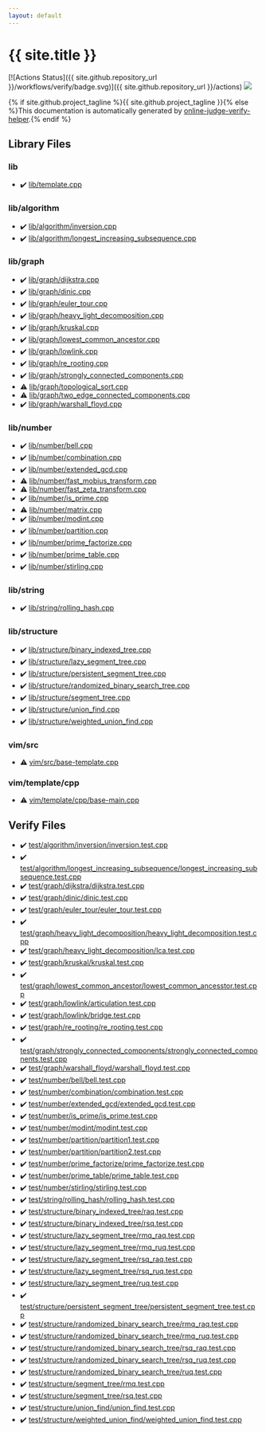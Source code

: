 ```yaml
---
layout: default
---
```


<!-- mathjax config similar to math.stackexchange -->
<script type="text/javascript" async
  src="https://cdnjs.cloudflare.com/ajax/libs/mathjax/2.7.5/MathJax.js?config=TeX-MML-AM_CHTML">
</script>
<script type="text/x-mathjax-config">
  MathJax.Hub.Config({
    TeX: { equationNumbers: { autoNumber: "AMS" }},
    tex2jax: {
      inlineMath: [ ['$','$'] ],
      processEscapes: true
    },
    "HTML-CSS": { matchFontHeight: false },
    displayAlign: "left",
    displayIndent: "2em"
  });
</script>

<script type="text/javascript" src="https://cdnjs.cloudflare.com/ajax/libs/jquery/3.4.1/jquery.min.js"></script>
<script src="https://cdn.jsdelivr.net/npm/jquery-balloon-js@1.1.2/jquery.balloon.min.js" integrity="sha256-ZEYs9VrgAeNuPvs15E39OsyOJaIkXEEt10fzxJ20+2I=" crossorigin="anonymous"></script>
<script type="text/javascript" src="assets/js/copy-button.js"></script>
<link rel="stylesheet" href="assets/css/copy-button.css" />


# {{ site.title }}

[![Actions Status]({{ site.github.repository_url }}/workflows/verify/badge.svg)]({{ site.github.repository_url }}/actions)
<a href="{{ site.github.repository_url }}"><img src="https://img.shields.io/github/last-commit/{{ site.github.owner_name }}/{{ site.github.repository_name }}" /></a>

{% if site.github.project_tagline %}{{ site.github.project_tagline }}{% else %}This documentation is automatically generated by <a href="https://github.com/kmyk/online-judge-verify-helper">online-judge-verify-helper</a>.{% endif %}

## Library Files

<div id="e8acc63b1e238f3255c900eed37254b8"></div>

### lib

* :heavy_check_mark: <a href="library/lib/template.cpp.html">lib/template.cpp</a>


<div id="77c6183086c03e38260b57f4d8fbb66c"></div>

### lib/algorithm

* :heavy_check_mark: <a href="library/lib/algorithm/inversion.cpp.html">lib/algorithm/inversion.cpp</a>
* :heavy_check_mark: <a href="library/lib/algorithm/longest_increasing_subsequence.cpp.html">lib/algorithm/longest_increasing_subsequence.cpp</a>


<div id="6e267a37887a7dcb68cbf7008d6c7e48"></div>

### lib/graph

* :heavy_check_mark: <a href="library/lib/graph/dijkstra.cpp.html">lib/graph/dijkstra.cpp</a>
* :heavy_check_mark: <a href="library/lib/graph/dinic.cpp.html">lib/graph/dinic.cpp</a>
* :heavy_check_mark: <a href="library/lib/graph/euler_tour.cpp.html">lib/graph/euler_tour.cpp</a>
* :heavy_check_mark: <a href="library/lib/graph/heavy_light_decomposition.cpp.html">lib/graph/heavy_light_decomposition.cpp</a>
* :heavy_check_mark: <a href="library/lib/graph/kruskal.cpp.html">lib/graph/kruskal.cpp</a>
* :heavy_check_mark: <a href="library/lib/graph/lowest_common_ancestor.cpp.html">lib/graph/lowest_common_ancestor.cpp</a>
* :heavy_check_mark: <a href="library/lib/graph/lowlink.cpp.html">lib/graph/lowlink.cpp</a>
* :heavy_check_mark: <a href="library/lib/graph/re_rooting.cpp.html">lib/graph/re_rooting.cpp</a>
* :heavy_check_mark: <a href="library/lib/graph/strongly_connected_components.cpp.html">lib/graph/strongly_connected_components.cpp</a>
* :warning: <a href="library/lib/graph/topological_sort.cpp.html">lib/graph/topological_sort.cpp</a>
* :warning: <a href="library/lib/graph/two_edge_connected_components.cpp.html">lib/graph/two_edge_connected_components.cpp</a>
* :heavy_check_mark: <a href="library/lib/graph/warshall_floyd.cpp.html">lib/graph/warshall_floyd.cpp</a>


<div id="12cd94d703d26487f7477e7dcce25e7f"></div>

### lib/number

* :heavy_check_mark: <a href="library/lib/number/bell.cpp.html">lib/number/bell.cpp</a>
* :heavy_check_mark: <a href="library/lib/number/combination.cpp.html">lib/number/combination.cpp</a>
* :heavy_check_mark: <a href="library/lib/number/extended_gcd.cpp.html">lib/number/extended_gcd.cpp</a>
* :warning: <a href="library/lib/number/fast_mobius_transform.cpp.html">lib/number/fast_mobius_transform.cpp</a>
* :warning: <a href="library/lib/number/fast_zeta_transform.cpp.html">lib/number/fast_zeta_transform.cpp</a>
* :heavy_check_mark: <a href="library/lib/number/is_prime.cpp.html">lib/number/is_prime.cpp</a>
* :warning: <a href="library/lib/number/matrix.cpp.html">lib/number/matrix.cpp</a>
* :heavy_check_mark: <a href="library/lib/number/modint.cpp.html">lib/number/modint.cpp</a>
* :heavy_check_mark: <a href="library/lib/number/partition.cpp.html">lib/number/partition.cpp</a>
* :heavy_check_mark: <a href="library/lib/number/prime_factorize.cpp.html">lib/number/prime_factorize.cpp</a>
* :heavy_check_mark: <a href="library/lib/number/prime_table.cpp.html">lib/number/prime_table.cpp</a>
* :heavy_check_mark: <a href="library/lib/number/stirling.cpp.html">lib/number/stirling.cpp</a>


<div id="9a48db5fb6f746df590a3d4604f6478b"></div>

### lib/string

* :heavy_check_mark: <a href="library/lib/string/rolling_hash.cpp.html">lib/string/rolling_hash.cpp</a>


<div id="c4d905b3311a5371af1ce28a5d3ead13"></div>

### lib/structure

* :heavy_check_mark: <a href="library/lib/structure/binary_indexed_tree.cpp.html">lib/structure/binary_indexed_tree.cpp</a>
* :heavy_check_mark: <a href="library/lib/structure/lazy_segment_tree.cpp.html">lib/structure/lazy_segment_tree.cpp</a>
* :heavy_check_mark: <a href="library/lib/structure/persistent_segment_tree.cpp.html">lib/structure/persistent_segment_tree.cpp</a>
* :heavy_check_mark: <a href="library/lib/structure/randomized_binary_search_tree.cpp.html">lib/structure/randomized_binary_search_tree.cpp</a>
* :heavy_check_mark: <a href="library/lib/structure/segment_tree.cpp.html">lib/structure/segment_tree.cpp</a>
* :heavy_check_mark: <a href="library/lib/structure/union_find.cpp.html">lib/structure/union_find.cpp</a>
* :heavy_check_mark: <a href="library/lib/structure/weighted_union_find.cpp.html">lib/structure/weighted_union_find.cpp</a>


<div id="1e45766cad4fc615f4b62c4dd8d0991f"></div>

### vim/src

* :warning: <a href="library/vim/src/base-template.cpp.html">vim/src/base-template.cpp</a>


<div id="0228fcaedf4e606a4784400ed59fd6ef"></div>

### vim/template/cpp

* :warning: <a href="library/vim/template/cpp/base-main.cpp.html">vim/template/cpp/base-main.cpp</a>


## Verify Files

* :heavy_check_mark: <a href="verify/test/algorithm/inversion/inversion.test.cpp.html">test/algorithm/inversion/inversion.test.cpp</a>
* :heavy_check_mark: <a href="verify/test/algorithm/longest_increasing_subsequence/longest_increasing_subsequence.test.cpp.html">test/algorithm/longest_increasing_subsequence/longest_increasing_subsequence.test.cpp</a>
* :heavy_check_mark: <a href="verify/test/graph/dijkstra/dijkstra.test.cpp.html">test/graph/dijkstra/dijkstra.test.cpp</a>
* :heavy_check_mark: <a href="verify/test/graph/dinic/dinic.test.cpp.html">test/graph/dinic/dinic.test.cpp</a>
* :heavy_check_mark: <a href="verify/test/graph/euler_tour/euler_tour.test.cpp.html">test/graph/euler_tour/euler_tour.test.cpp</a>
* :heavy_check_mark: <a href="verify/test/graph/heavy_light_decomposition/heavy_light_decomposition.test.cpp.html">test/graph/heavy_light_decomposition/heavy_light_decomposition.test.cpp</a>
* :heavy_check_mark: <a href="verify/test/graph/heavy_light_decomposition/lca.test.cpp.html">test/graph/heavy_light_decomposition/lca.test.cpp</a>
* :heavy_check_mark: <a href="verify/test/graph/kruskal/kruskal.test.cpp.html">test/graph/kruskal/kruskal.test.cpp</a>
* :heavy_check_mark: <a href="verify/test/graph/lowest_common_ancestor/lowest_common_ancesstor.test.cpp.html">test/graph/lowest_common_ancestor/lowest_common_ancesstor.test.cpp</a>
* :heavy_check_mark: <a href="verify/test/graph/lowlink/articulation.test.cpp.html">test/graph/lowlink/articulation.test.cpp</a>
* :heavy_check_mark: <a href="verify/test/graph/lowlink/bridge.test.cpp.html">test/graph/lowlink/bridge.test.cpp</a>
* :heavy_check_mark: <a href="verify/test/graph/re_rooting/re_rooting.test.cpp.html">test/graph/re_rooting/re_rooting.test.cpp</a>
* :heavy_check_mark: <a href="verify/test/graph/strongly_connected_components/strongly_connected_components.test.cpp.html">test/graph/strongly_connected_components/strongly_connected_components.test.cpp</a>
* :heavy_check_mark: <a href="verify/test/graph/warshall_floyd/warshall_floyd.test.cpp.html">test/graph/warshall_floyd/warshall_floyd.test.cpp</a>
* :heavy_check_mark: <a href="verify/test/number/bell/bell.test.cpp.html">test/number/bell/bell.test.cpp</a>
* :heavy_check_mark: <a href="verify/test/number/combination/combination.test.cpp.html">test/number/combination/combination.test.cpp</a>
* :heavy_check_mark: <a href="verify/test/number/extended_gcd/extended_gcd.test.cpp.html">test/number/extended_gcd/extended_gcd.test.cpp</a>
* :heavy_check_mark: <a href="verify/test/number/is_prime/is_prime.test.cpp.html">test/number/is_prime/is_prime.test.cpp</a>
* :heavy_check_mark: <a href="verify/test/number/modint/modint.test.cpp.html">test/number/modint/modint.test.cpp</a>
* :heavy_check_mark: <a href="verify/test/number/partition/partition1.test.cpp.html">test/number/partition/partition1.test.cpp</a>
* :heavy_check_mark: <a href="verify/test/number/partition/partition2.test.cpp.html">test/number/partition/partition2.test.cpp</a>
* :heavy_check_mark: <a href="verify/test/number/prime_factorize/prime_factorize.test.cpp.html">test/number/prime_factorize/prime_factorize.test.cpp</a>
* :heavy_check_mark: <a href="verify/test/number/prime_table/prime_table.test.cpp.html">test/number/prime_table/prime_table.test.cpp</a>
* :heavy_check_mark: <a href="verify/test/number/stirling/stirling.test.cpp.html">test/number/stirling/stirling.test.cpp</a>
* :heavy_check_mark: <a href="verify/test/string/rolling_hash/rolling_hash.test.cpp.html">test/string/rolling_hash/rolling_hash.test.cpp</a>
* :heavy_check_mark: <a href="verify/test/structure/binary_indexed_tree/raq.test.cpp.html">test/structure/binary_indexed_tree/raq.test.cpp</a>
* :heavy_check_mark: <a href="verify/test/structure/binary_indexed_tree/rsq.test.cpp.html">test/structure/binary_indexed_tree/rsq.test.cpp</a>
* :heavy_check_mark: <a href="verify/test/structure/lazy_segment_tree/rmq_raq.test.cpp.html">test/structure/lazy_segment_tree/rmq_raq.test.cpp</a>
* :heavy_check_mark: <a href="verify/test/structure/lazy_segment_tree/rmq_ruq.test.cpp.html">test/structure/lazy_segment_tree/rmq_ruq.test.cpp</a>
* :heavy_check_mark: <a href="verify/test/structure/lazy_segment_tree/rsq_raq.test.cpp.html">test/structure/lazy_segment_tree/rsq_raq.test.cpp</a>
* :heavy_check_mark: <a href="verify/test/structure/lazy_segment_tree/rsq_ruq.test.cpp.html">test/structure/lazy_segment_tree/rsq_ruq.test.cpp</a>
* :heavy_check_mark: <a href="verify/test/structure/lazy_segment_tree/ruq.test.cpp.html">test/structure/lazy_segment_tree/ruq.test.cpp</a>
* :heavy_check_mark: <a href="verify/test/structure/persistent_segment_tree/persistent_segment_tree.test.cpp.html">test/structure/persistent_segment_tree/persistent_segment_tree.test.cpp</a>
* :heavy_check_mark: <a href="verify/test/structure/randomized_binary_search_tree/rmq_raq.test.cpp.html">test/structure/randomized_binary_search_tree/rmq_raq.test.cpp</a>
* :heavy_check_mark: <a href="verify/test/structure/randomized_binary_search_tree/rmq_ruq.test.cpp.html">test/structure/randomized_binary_search_tree/rmq_ruq.test.cpp</a>
* :heavy_check_mark: <a href="verify/test/structure/randomized_binary_search_tree/rsq_raq.test.cpp.html">test/structure/randomized_binary_search_tree/rsq_raq.test.cpp</a>
* :heavy_check_mark: <a href="verify/test/structure/randomized_binary_search_tree/rsq_ruq.test.cpp.html">test/structure/randomized_binary_search_tree/rsq_ruq.test.cpp</a>
* :heavy_check_mark: <a href="verify/test/structure/randomized_binary_search_tree/ruq.test.cpp.html">test/structure/randomized_binary_search_tree/ruq.test.cpp</a>
* :heavy_check_mark: <a href="verify/test/structure/segment_tree/rmq.test.cpp.html">test/structure/segment_tree/rmq.test.cpp</a>
* :heavy_check_mark: <a href="verify/test/structure/segment_tree/rsq.test.cpp.html">test/structure/segment_tree/rsq.test.cpp</a>
* :heavy_check_mark: <a href="verify/test/structure/union_find/union_find.test.cpp.html">test/structure/union_find/union_find.test.cpp</a>
* :heavy_check_mark: <a href="verify/test/structure/weighted_union_find/weighted_union_find.test.cpp.html">test/structure/weighted_union_find/weighted_union_find.test.cpp</a>


